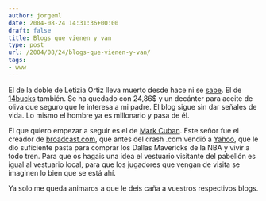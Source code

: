 ```yaml
---
author: jorgeml
date: 2004-08-24 14:31:36+00:00
draft: false
title: Blogs que vienen y van
type: post
url: /2004/08/24/blogs-que-vienen-y-van/
tags:
- www
---
```


El de la doble de Letizia Ortiz lleva muerto desde hace ni se [sabe](http://letizia-ortiz.blogspot.com). El de [14bucks](http://www.14bucks.com) también. Se ha quedado con 24,86$ y un decánter para aceite de oliva que seguro que le interesa a mi padre. El blog sigue sin dar señales de vida. Lo mismo el hombre ya es millonario y pasa de él.

El que quiero empezar a seguir es el  de [Mark Cuban](http://www.blogmaverick.com). Este señor fue el creador de [broadcast.com](http://www.broadcast.com), que antes del crash .com vendió a [Yahoo](http://www.yahoo.com), que le dio suficiente pasta para comprar los Dallas Mavericks de la NBA y vivir a todo tren. Para que os hagais una idea el vestuario visitante del pabellón es igual al vestuario local, para que los jugadores que vengan de visita se imaginen lo bien que se está ahí.

Ya solo me queda animaros a que le deis caña a vuestros respectivos blogs.
